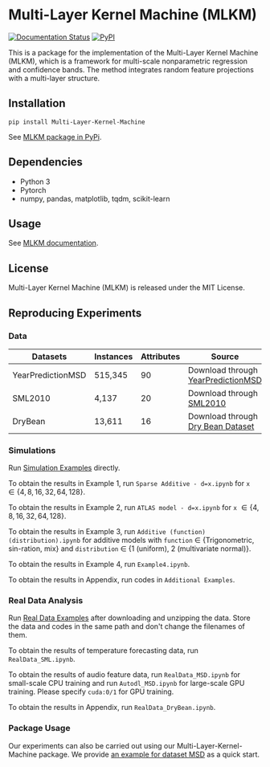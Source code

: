 # Multi-Layer Kernel Machine (MLKM)

[![Documentation Status](https://readthedocs.org/projects/multi-layer-kernel-machine/badge/?version=latest)](https://multi-layer-kernel-machine.readthedocs.io/en/latest/?badge=latest)
[![PyPI](https://img.shields.io/pypi/v/Multi-Layer-Kernel-Machine.svg?style=plastic&PyPI)](https://pypi.org/project/Multi-Layer-Kernel-Machine/)


This is a package for the implementation of the Multi-Layer Kernel Machine (MLKM), which is a framework for multi-scale nonparametric regression and confidence bands. The method integrates random feature projections with a multi-layer structure.

## Installation

`pip install Multi-Layer-Kernel-Machine`

See [MLKM package in PyPi](https://pypi.org/project/Multi-Layer-Kernel-Machine/).


## Dependencies
- Python 3
- Pytorch
- numpy, pandas, matplotlib, tqdm, scikit-learn


## Usage 

See [MLKM documentation](https://multi-layer-kernel-machine.readthedocs.io/en/latest/).


## License

Multi-Layer Kernel Machine (MLKM) is released under the MIT License. 


## Reproducing Experiments

### Data 

| Datasets | Instances |  Attributes | Source |
| --- | --- | --- | --- |
| YearPredictionMSD | 515,345 | 90 | Download through [YearPredictionMSD](http://archive.ics.uci.edu/dataset/203/yearpredictionmsd) |
| SML2010 | 4,137 | 20 | Download through [SML2010](http://archive.ics.uci.edu/dataset/274/sml2010) |
| DryBean | 13,611 | 16 | Download through [Dry Bean Dataset](http://archive.ics.uci.edu/dataset/602/dry+bean+dataset) |


### Simulations

Run [Simulation Examples](https://github.com/ZZZhyEva/Multi-Layer-Kernel-Machine/tree/main/Numerical%20Examples/Simulation_Examples) directly.

To obtain the results in Example 1, run `Sparse Additive - d=x.ipynb` for `x` $\in\{4,8,16,32,64,128\}$.

To obtain the results in Example 2, run `ATLAS model - d=x.ipynb` for `x` $\in\{4,8,16,32,64,128\}$.

To obtain the results in Example 3, run `Additive (function) (distribution).ipynb` for additive models with `function` $\in$ {Trigonometric, sin-ration, mix} and `distribution` $\in$ {1 (uniform), 2 (multivariate normal)}.

To obtain the results in Example 4, run `Example4.ipynb`.

To obtain the results in Appendix, run codes in `Additional Examples`.


### Real Data Analysis

Run [Real Data Examples](https://github.com/ZZZhyEva/Multi-Layer-Kernel-Machine/tree/main/Numerical%20Examples/Real_Data_Examples) after downloading and unzipping the data. Store the data and codes in the same path and don't change the filenames of them.

To obtain the results of temperature forecasting data, run `RealData_SML.ipynb`. 

To obtain the results of audio feature data, run `RealData_MSD.ipynb` for small-scale CPU training and run `Autodl_MSD.ipynb` for large-scale GPU training. Please  specify `cuda:0/1` for GPU training.

To obtain the results in Appendix, run `RealData_DryBean.ipynb`.


### Package Usage
Our experiments can also be carried out using our Multi-Layer-Kernel-Machine package. We provide [an example for dataset MSD](https://github.com/ZZZhyEva/Multi-Layer-Kernel-Machine/blob/main/tests/package%20example%20usage(MSD).ipynb) as a quick start.
